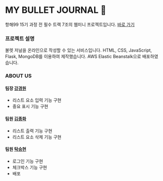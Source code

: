 # MY BULLET JOURNAL 📕

항해99 15기 과정 전 필수 트랙 7조의 웹미니 프로젝트입니다.
[바로 가기](http://my-bullet-journal.eba-dtybicng.ap-northeast-2.elasticbeanstalk.com/)

### 프로젝트 설명
불렛 저널을 온라인으로 작성할 수 있는 서비스입니다.
HTML, CSS, JavaScript, Flask, MongoDB를 이용하여 제작했습니다.
AWS Elastic Beanstalk으로 배포하였습니다.

### ABOUT US

#### 팀장 [강경원](https://github.com/Kang-Gyeongwon)
- 리스트 요소 입력 기능 구현
- 중요 표시 기능 구현
#### 팀원 [김종화](https://github.com/kimjonghwa230412)
- 리스트 출력 기능 구현
- 리스트 요소 삭제 기능 구현
#### 팀원 [탁승현](https://github.com/makepin2r)
- 로그인 기능 구현
- 체크박스 기능 구현
- 배포